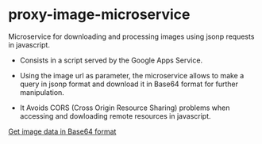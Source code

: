 # proxy-image-microservice

Microservice for downloading and processing images using jsonp requests in javascript.

- Consists in a script served by the Google Apps Service.

- Using the image url as parameter, the microservice allows to make a query in jsonp format and download it in Base64 format for further manipulation.

- It Avoids CORS (Cross Origin Resource Sharing) problems when accessing and dowloading remote resources in javascript.

<a href="https://script.google.com/macros/s/AKfycbyX6ViYZ2IuHEurQXJ--t_UOqRTyQZ9yGeSeLcbiM7ZSVcTujTw/exec?=http://techslides.com/demos/samples/sample.png" target="_blank">Get image data in Base64 format</a>

